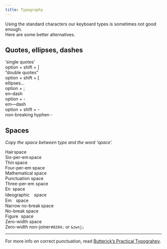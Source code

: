 ```yaml
---
title: Typography
---
```


Using the standard characters our keyboard types is sometimes not good enough.  
Here are some better alternatives.

## Quotes, ellipses, dashes
‘single quotes’  
option + shift + ]  
“double quotes”  
option + shift + [  
ellipses…  
option + ;  
en–dash  
option + -  
em—dash  
option + shift + -  
non-breaking hyphen ‑  

## Spaces
_Copy the space between type and the word ‘space’._

Hair space  
Six-per-em space  
Thin space  
Four-per-em space  
Mathematical space  
Punctuation space  
Three-per-em space  
En space  
Ideographic　space  
Em space  
Narrow no-break space  
No-break space  
Figure space  
Zero-width space  
Zero-width non-joiner `#8204;` or `&zwnj;`

---

For more info on correct punctuation, read [Butterick’s Practical Typograhpy](http://practicaltypography.com/type-composition.html).
